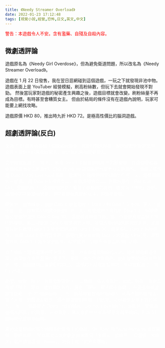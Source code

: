 ```yaml
---
title: 《Needy Streamer Overload》
date: 2022-01-23 17:12:48
tags: [視覺小說,經營,恐怖,日文,英文,中文]
---
```

<span style="color:red">警告：本遊戲令人不安。含有濫藥、自殘及自殺內容。</span>

## 微劇透評論

遊戲原名為《Needy Girl Overdose》，但為避免衛道問題，所以改名為《Needy Streamer Overload》。

遊戲在 1 月 22 日發售，我在翌日逛網碰到這個遊戲，一玩之下就發現非池中物。
遊戲表面上是 YouTuber 經營模擬，刷高粉絲數，但玩下去就會開始發現不對勁。
然後當玩家對遊戲的秘密產生興趣之後，遊戲目標就會改變。刷粉絲量不再成為目標。有時甚至會糟質女主。
但由於結局的條件沒有在遊戲內說明，玩家可能要上網找攻略。

遊戲原價 HKD 80，推出時九折 HKD 72。是極高性價比的腦洞遊戲。

## 超劇透評論(反白)

<div style="color:white">
全通了 21 個表結局和 1 個隱藏結局後，就能打開真結局，解鎖遊戲的秘密文件。
文件本身明示的真相很驚人，而衍生的真相就更驚人。

文字說她創造了「阿 P」，那麼 Data 1-3 就是訓練阿 P 的模擬器，而這個模擬器亦應該是由女主創造的，包括 Windose 這個系統也是由女主創造的。
值得注意的是 Data 1-3 的 save load 系統，能讓阿 P 隨時把時間回朔到任何一天，是模擬器的一部份。
而 Data 1-3 裡的女主，就是虛擬的女主。有趣的是在「Rainbow Girl」這個結局中，這個虛擬的女主看到了模擬器的真相，直接向「神明」放話。這個神明可能是指玩家，更可能是指真正的女主。但這不重要。

然後另一個問題是，到底 Data 0 是甚麼呢？
Data 0 和 Data 1-3 不同，進入了就不能出來，亦無法把時間回朔到任何一天。即使按右下角跳到 Data 1-3，但離開後又會強制回到 Data 0 Day 30。
這裡就有兩個可能。第一可能是真女主封了阿 P 的權限。第二可能是 Data 0 就是現實世界。我個人傾向相信是現實世界。尤其當玩家在離開 Data 1-3 後會強制回到 Data 0 Day 30，就更突出 Data 0 的特殊性。
如果 Data 0 是現實世界，那麼由真女主攻略 Data 0 的過程大約可見，現實世界和 Data 1-3 幾乎沒有區別，似乎世界一切都在真女主的預計之中。

女主表面上是個濫藥的精神怪人，另一方面亦是怪物級的天才。她不但能看透世事，甚至能在自己濫藥的情況下，用第三者的角度看自己。就如發夢時知道自己發夢一樣，能抽離自己看夢中的自己。
這樣的人註定是孤單的，所以她創造了「阿 P」出來。

那麼，她對「阿 P」有甚麼期望呢？
「...糖糖一個人也能行，因此...失敗」真女主希望「阿 P」是自己能依靠的存在。還有「讓我一輩子都不會醒」。不過這些描述都太空範。
在 21 個表結局中，有一些結局看起來好端端的。成為不錯的直播主，買了大屋，到最後卻收到「這不是我要的幸福」的訊息。可以看到女主不甘於平凡。
唯一一個最接近 Good End 的結局「Do You Love Me?」，亦收到「警惕過量攝入感情」的訊息。
可以看到，真女主對阿 P 的期望是充滿矛盾的。所以 21 個結局全都是壞結局。

真的全是壞結局嗎？如果不計直播主的發展，Os-Alien 和 Nymphomania 或許算得上是好結局。
所以真女主決定乾脆直接弄個「未婚夫」給自己。
但這個「未婚夫」能否滿足這個「Needy」的女主呢？前路多難呀。
</div>
